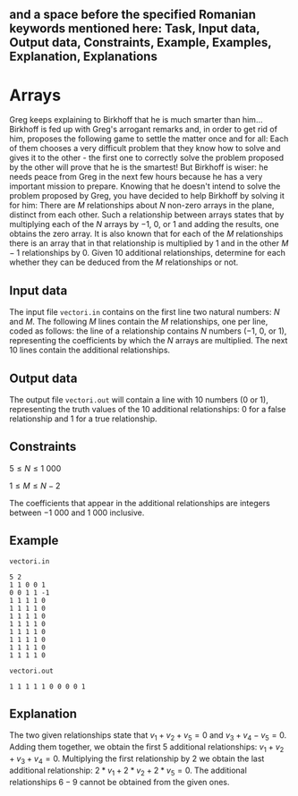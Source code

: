 ## and a space before the specified Romanian keywords mentioned here: Task, Input data, Output data, Constraints, Example, Examples, Explanation, Explanations

# Arrays

Greg keeps explaining to Birkhoff that he is much smarter than him$\dots$ Birkhoff is fed up with Greg's arrogant remarks and, in order to get rid of him, proposes the following game to settle the matter once and for all: Each of them chooses a very difficult problem that they know how to solve and gives it to the other - the first one to correctly solve the problem proposed by the other will prove that he is the smartest! But Birkhoff is wiser: he needs peace from Greg in the next few hours because he has a very important mission to prepare. Knowing that he doesn't intend to solve the problem proposed by Greg, you have decided to help Birkhoff by solving it for him: There are $M$ relationships about $N$ non-zero arrays in the plane, distinct from each other. Such a relationship between arrays states that by multiplying each of the $N$ arrays by $-1$, $0$, or $1$ and adding the results, one obtains the zero array. It is also known that for each of the $M$ relationships there is an array that in that relationship is multiplied by $1$ and in the other $M - 1$ relationships by $0$. Given $10$ additional relationships, determine for each whether they can be deduced from the $M$ relationships or not.

## Input data

The input file `vectori.in` contains on the first line two natural numbers: $N$ and $M$. The following $M$ lines contain the $M$ relationships, one per line, coded as follows: the line of a relationship contains $N$ numbers ($-1$, $0$, or $1$), representing the coefficients by which the $N$ arrays are multiplied. The next $10$ lines contain the additional relationships.

## Output data

The output file `vectori.out` will contain a line with $10$ numbers ($0$ or $1$), representing the truth values of the $10$ additional relationships: $0$ for a false relationship and $1$ for a true relationship.

## Constraints

$5 \leq N \leq 1\ 000$

$1 \leq M \leq N - 2$

The coefficients that appear in the additional relationships are integers between $-1\ 000$ and $1\ 000$ inclusive.

## Example

`vectori.in`
```
5 2
1 1 0 0 1
0 0 1 1 -1
1 1 1 1 0
1 1 1 1 0
1 1 1 1 0
1 1 1 1 0
1 1 1 1 0
1 1 1 1 0
1 1 1 1 0
1 1 1 1 0
```

`vectori.out`
```
1 1 1 1 1 0 0 0 0 1
```

## Explanation

The two given relationships state that $v_1 + v_2 + v_5 = 0$ and $v_3 + v_4 - v_5 = 0$. Adding them together, we obtain the first 5 additional relationships: $v_1 + v_2 + v_3 + v_4 = 0$. Multiplying the first relationship by $2$ we obtain the last additional relationship: $2 * v_1 + 2 * v_2 + 2 * v_5 = 0$. The additional relationships $6 - 9$ cannot be obtained from the given ones.